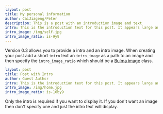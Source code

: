 ```yaml
--- 
layout: post
title: My personal information
author: CaiJiageng/Peter
description: This is a post with an introduction image and text
intro: This is the introduction text for this post. It appears large and bold at the top of the post!
intro_image: /img/self.jpg
intro_image_ratio: is-9y9
---
```


Version 0.3 allows you to provide a intro and an intro image. When creating your post add a short `intro` text an `intro_image` as a path to an image and then specify the `intro_image_ratio` which should be a [Bulma image](https://bulma.io/documentation/elements/image/) class. 

```yaml
layout: post
title: Post with Intro
author: Guest Author
intro: This is the introduction text for this post. It appears large and bold at the top of the post
intro_image: /img/home.jpg
intro_image_ratio: is-16by9
```

Only the intro is required if you want to display it. If you don't want an image then don't specify one and just the intro text will display.
